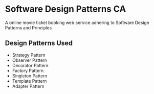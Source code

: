 # Software Design Patterns CA
A online movie ticket booking web service adhering to Software Design Patterns and Principles


## Design Patterns Used

* Strategy Pattern
* Observer Pattern
* Decorator Pattern
* Factory Pattern
* Singleton Pattern
* Template Pattern
* Adapter Pattern
